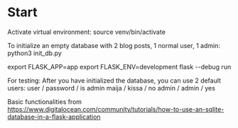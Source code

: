 # Start
Activate virtual environment:
source venv/bin/activate

To initialize an empty database with 2 blog posts, 1 normal user, 1 admin:
python3 init_db.py

export FLASK_APP=app
export FLASK_ENV=development
flask --debug run

For testing:
After you have initialized the database, you can use 2 default users:
user / password / is admin
maija / kissa / no
admin / admin / yes


Basic functionalities from https://www.digitalocean.com/community/tutorials/how-to-use-an-sqlite-database-in-a-flask-application 